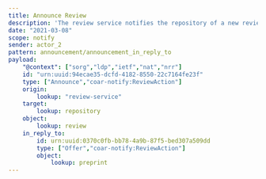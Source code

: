 ```yaml
---
title: Announce Review
description: 'The review service notifies the repository of a new review '
date: "2021-03-08"
scope: notify
sender: actor_2
pattern: announcement/announcement_in_reply_to
payload:
    "@context": ["sorg","ldp","ietf","nat","nrr"]
    id: "urn:uuid:94ecae35-dcfd-4182-8550-22c7164fe23f"
    type: ["Announce","coar-notify:ReviewAction"]
    origin:
        lookup: "review-service"
    target:
        lookup: repository
    object:
        lookup: review
    in_reply_to:
        id: urn:uuid:0370c0fb-bb78-4a9b-87f5-bed307a509dd
        type: ["Offer","coar-notify:ReviewAction"]
        object:
            lookup: preprint
---
```


